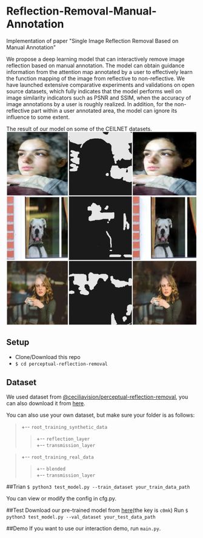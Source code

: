 # Reflection-Removal-Manual-Annotation
Implementation of paper "Single Image Reflection Removal Based on Manual Annotation"

We propose a deep learning model that can interactively remove image reflection based on manual annotation. The model can obtain guidance information from the attention map annotated by a user to effectively learn the function mapping of the image from reflective to non-reflective. We have launched extensive comparative experiments and validations on open source datasets, which fully indicates that the model performs well on image similarity indicators such as PSNR and SSIM, when the accuracy of image annotations by a user is roughly realized. In addition, for the non-reflective part within a user annotated area, the model can ignore its influence to some extent.


The result of our model on some of the CEILNET datasets.
![The result of our model on some of the CEILNET datasets.](./imgs/example.png)


## Setup
 * Clone/Download this repo
 * `$ cd perceptual-reflection-removal`
 
## Dataset
We used dataset from [@ceciliavision/perceptual-reflection-removal](https://github.com/ceciliavision/perceptual-reflection-removal.git), you can also download it from [here](https://drive.google.com/drive/folders/1NYGL3wQ2pRkwfLMcV2zxXDV8JRSoVxwA?usp=sharing). 

You can also use your own dataset, but make sure your folder is as follows:
>+-- `root_training_synthetic_data`<br>
>>+-- `reflection_layer`<br>
>>+-- `transmission_layer`<br>

>+-- `root_training_real_data`<br>
>>+-- `blended`<br>
>>+-- `transmission_layer`<br>


##Trian
`$ python3 test_model.py --train_dataset your_train_data_path`

You can view or modify the config in cfg.py.

##Test
Download our pre-trained model from [here](https://pan.baidu.com/s/10wbwCN2DXNJ8LFsHLK_rmA)(the key is `c0mk`)
Run 
`$ python3 test_model.py --val_dataset your_test_data_path`

##Demo
If you want to use our interaction demo, run `main.py`.
